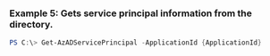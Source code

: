 
### Example 5: Gets service principal information from the directory.
```powershell
PS C:\> Get-AzADServicePrincipal -ApplicationId {ApplicationId}


